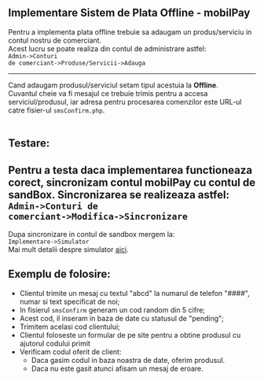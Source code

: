 ## Implementare Sistem de Plata Offline - mobilPay

Pentru a implementa plata offline trebuie sa adaugam un 
produs/serviciu in contul nostru de comerciant.<br>
Acest lucru se poate realiza din contul de administrare astfel:<br>
<code>Admin->Conturi de comerciant->Produse/Servicii->Adauga</code>

___
Cand adaugam produsul/serviciul setam tipul acestuia la **Offline**.<br>
Cuvantul cheie va fi mesajul ce trebuie trimis pentru a accesa serviciul/produsul, iar
adresa pentru procesarea comenzilor este URL-ul catre fisier-ul <code>smsConfirm.php</code>.
<br><br>
## Testare:

Pentru a testa daca implementarea functioneaza corect, sincronizam contul mobilPay cu contul 
de sandBox. Sincronizarea se realizeaza  astfel: <br>
<code>Admin->Conturi de comerciant->Modifica->Sincronizare</code> 
---
Dupa sincronizare in contul de sandbox mergem la:<br>
<code>Implementare->Simulator</code><br>
Mai mult detalii despre simulator
<a href="https://suport.mobilpay.ro/index.php?/Knowledgebase/Article/View/47/12/cum-folosesc-simulatorul-de-plati-prin-sms">aici</a>.
<br>

## Exemplu de folosire:
+ Clientul trimite un mesaj cu textul "abcd" la numarul de telefon "####", numar si text specificat de noi;
+ In fisierul `smsConfirm` generam un cod random din 5 cifre;
+ Acest cod, il inseram in baza de date cu statusul de "pending";
+ Trimitem acelasi cod clientului;
+ Clientul foloseste un formular de pe site pentru a obtine produsul cu ajutorul codului
primit
+ Verificam codul oferit de client:
    + Daca gasim codul in baza noastra de date, oferim produsul.
    + Daca nu este gasit atunci afisam un mesaj de eroare.